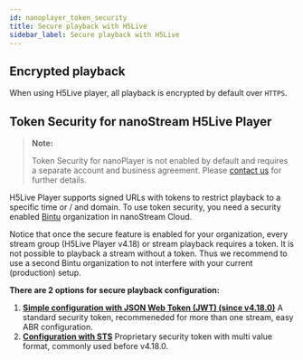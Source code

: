 ```yaml
---
id: nanoplayer_token_security
title: Secure playback with H5Live
sidebar_label: Secure playback with H5Live
---
```


## Encrypted playback

When using H5Live player, all playback is encrypted by default over `HTTPS`.

## Token Security for nanoStream H5Live Player

> **Note:**
>
> Token Security for nanoPlayer is not enabled by default and requires a separate account and business agreement.
> Please [contact us](https://www.nanocosmos.de/support) for further details.

H5Live Player supports signed URLs with tokens to restrict playback to a specific time or / and domain. To use token security, you need a security enabled [Bintu](../cloud/bintu_api.md) organization in nanoStream Cloud.

Notice that once the secure feature is enabled for your organization, every stream group (H5Live Player v4.18) or stream playback requires a token. It is not possible to playback a stream without a token.
Thus we recommend to use a second Bintu organization to not interfere with your current (production) setup.

**There are 2 options for secure playback configuration:**

 1. [**Simple configuration with JSON Web Token (JWT) (since v4.18.0)**](https://docs.nanocosmos.de/docs/nanoplayer/nanoplayer_feature_security_jwt)
    A standard security token, recommeneded for more than one stream, easy ABR configuration.
 2. [**Configuration with STS**](https://docs.nanocosmos.de/docs/nanoplayer/nanoplayer_feature_security_sts)
    Proprietary security token with multi value format, commonly used before v4.18.0.
